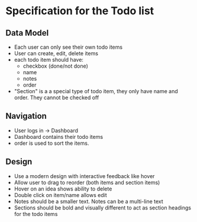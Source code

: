 # Specification for the Todo list

## Data Model
- Each user can only see their own todo items
- User can create, edit, delete items
- each todo item should have:
    - checkbox (done/not done)
    - name
    - notes
    - order
- "Section" is a a special type of todo item, they only have name and order. They cannot be checked off

## Navigation
- User logs in -> Dashboard
- Dashboard contains their todo items
- order is used to sort the items.

## Design
- Use a modern design with interactive feedback like hover
- Allow user to drag to reorder (both items and section items)
- Hover on an idea shows ability to delete
- Double click on item/name allows edit
- Notes should be a smaller text. Notes can be a multi-line text
- Sections should be bold and visually different to act as section headings for the todo items